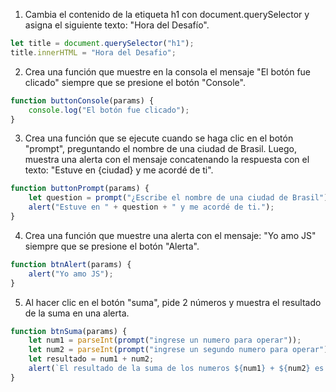 1. Cambia el contenido de la etiqueta h1 con document.querySelector y asigna el siguiente texto: "Hora del Desafío".

```javascript
let title = document.querySelector("h1");
title.innerHTML = "Hora del Desafio";
```

2. Crea una función que muestre en la consola el mensaje "El botón fue clicado" siempre que se presione el botón "Console".

```javascript
function buttonConsole(params) {
    console.log("El botón fue clicado");
}
```

3. Crea una función que se ejecute cuando se haga clic en el botón "prompt", preguntando el nombre de una ciudad de Brasil. Luego, muestra una alerta con el mensaje concatenando la respuesta con el texto: "Estuve en {ciudad} y me acordé de ti".

```javascript
function buttonPrompt(params) {
    let question = prompt("¿Escribe el nombre de una ciudad de Brasil");
    alert("Estuve en " + question + " y me acordé de ti.");
}
```

4. Crea una función que muestre una alerta con el mensaje: "Yo amo JS" siempre que se presione el botón "Alerta".

```javascript
function btnAlert(params) {
    alert("Yo amo JS");
}
```

5. Al hacer clic en el botón "suma", pide 2 números y muestra el resultado de la suma en una alerta.

```javascript
function btnSuma(params) {
    let num1 = parseInt(prompt("ingrese un numero para operar"));
    let num2 = parseInt(prompt("ingrese un segundo numero para operar"));
    let resultado = num1 + num2;
    alert(`El resultado de la suma de los numeros ${num1} + ${num2} es ${resultado}`);
}
```